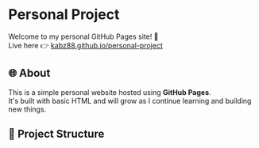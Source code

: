 # Personal Project

Welcome to my personal GitHub Pages site! 🎉  
Live here 👉 [kabz88.github.io/personal-project](https://kabz88.github.io/personal-project/)

## 🌐 About

This is a simple personal website hosted using **GitHub Pages**.  
It's built with basic HTML and will grow as I continue learning and building new things.

## 📁 Project Structure

